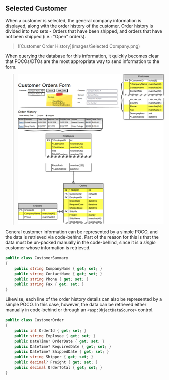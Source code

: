 ## Selected Customer

When a customer is selected, the general company information is displayed, along with the order history of the customer. Order history is divided into two sets - Orders that have been shipped, and orders that have not been shipped (i.e.: "Open" orders).

> ![Customer Order History](images/Selected Company.png)

When querying the database for this information, it quickly becomes clear that POCOs/DTOs are the most appropriate way to send information to the form.

> ![Customer Order History - Data Query](images/Query-Selected-Company.png)

General customer information can be represented by a simple POCO, and the data is retrieved via code-behind. Part of the reason for this is that the data must be un-packed manually in the code-behind, since it is a *single* customer whose information is retrieved.

```csharp
public class CustomerSummary
{
    public string CompanyName { get; set; }
    public string ContactName { get; set; }
    public string Phone { get; set; }
    public string Fax { get; set; }
}
```

Likewise, each line of the order history details can also be represented by a simple POCO. In this case, however, the data can be retrieved either manually in code-behind or through an `<asp:ObjectDataSource>` control.

```csharp
public class CustomerOrder
{
    public int OrderId { get; set; }
    public string Employee { get; set; }
    public DateTime? OrderDate { get; set; }
    public DateTime? RequiredDate { get; set; }
    public DateTime? ShippedDate { get; set; }
    public string Shipper { get; set; }
    public decimal? Freight { get; set; }
    public decimal OrderTotal { get; set; }
}
```
